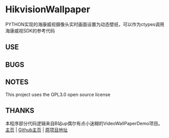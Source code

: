 # HikvisionWallpaper  
PYTHON实现的海康威视摄像头实时画面设置为动态壁纸，可以作为ctypes调用海康威视SDK的参考代码

## USE  


## BUGS  


## NOTES  
This project uses the GPL3.0 open source license 

## THANKS  
本程序部分代码逻辑来自B站up偶尔有点小迷糊的VideoWallPaperDemo项目。[主页](https://space.bilibili.com/39665558) | [Github主页](https://github.com/3150601355) | [原项目地址](https://github.com/3150601355/VideoWallPaperDemo)
